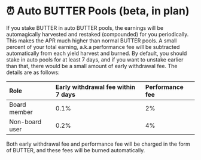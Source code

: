# ⏰ Auto BUTTER Pools \(beta, in plan\)

If you stake BUTTER in auto BUTTER pools, the earnings will be automagically harvested and restaked \(compounded\) for you periodically. This makes the APR much higher than normal BUTTER pools. A small percent of your total earning, a.k.a performance fee will be subtracted automatically from each yield harvest and burned. By default, you should stake in auto pools for at least 7 days, and if you want to unstake earlier than that, there would be a small amount of early withdrawal fee. The details are as follows:

| Role | Early withdrawal fee within 7 days | Performance fee |
| :--- | :--- | :--- |
| Board member | 0.1% | 2% |
| Non-board user | 0.2% | 4% |

Both early withdrawal fee and performance fee will be charged in the form of BUTTER, and these fees will be burned automatically.


